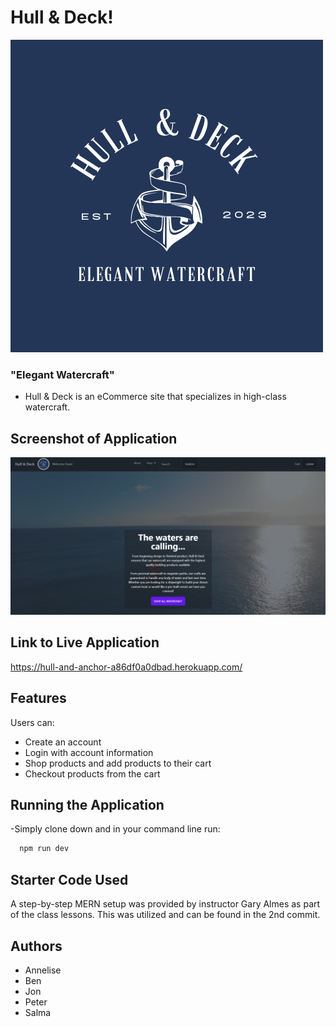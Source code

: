 # Hull & Deck!

![Hull & Deck Logo](client/public/Hull&Deck.png)

### "Elegant Watercraft"

- Hull & Deck is an eCommerce site that specializes in high-class watercraft.

## Screenshot of Application

![Alt text](<client/public/Screenshot 2023-09-13 202248.png>)

## Link to Live Application

https://hull-and-anchor-a86df0a0dbad.herokuapp.com/

## Features

Users can:

- Create an account
- Login with account information
- Shop products and add products to their cart
- Checkout products from the cart

## Running the Application

-Simply clone down and in your command line run:

```bash
  npm run dev
```

## Starter Code Used

A step-by-step MERN setup was provided by instructor Gary Almes as part of the class lessons. This was utilized and can be found in the 2nd commit.

## Authors

- Annelise
- Ben
- Jon
- Peter
- Salma

